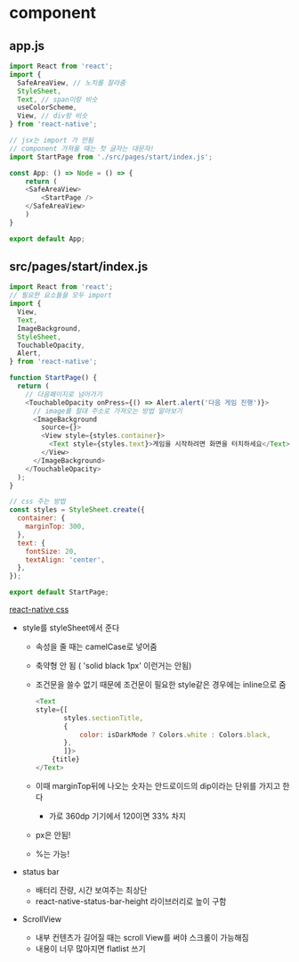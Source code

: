 # component

## app.js

```js
import React from 'react';
import {
  SafeAreaView, // 노치를 잘라줌
  StyleSheet,
  Text, // span이랑 비슷
  useColorScheme,
  View, // div랑 비슷
} from 'react-native';

// jsx는 import 가 안됨
// component 가져올 때는 첫 글자는 대문자!
import StartPage from './src/pages/start/index.js';

const App: () => Node = () => {
    return (
    <SafeAreaView>
        <StartPage />
    </SafeAreaView>
    )
}

export default App;
```



## src/pages/start/index.js

```js
import React from 'react';
// 필요한 요소들을 모두 import
import {
  View,
  Text,
  ImageBackground,
  StyleSheet,
  TouchableOpacity,
  Alert,
} from 'react-native';

function StartPage() {
  return (
    // 다음페이지로 넘어가기
    <TouchableOpacity onPress={() => Alert.alert('다음 게임 진행')}>
      // image를 절대 주소로 가져오는 방법 알아보기
      <ImageBackground
        source={}>
        <View style={styles.container}>
          <Text style={styles.text}>게임을 시작하려면 화면을 터치하세요</Text>
        </View>
      </ImageBackground>
    </TouchableOpacity>
  );
}

// css 주는 방법
const styles = StyleSheet.create({
  container: {
    marginTop: 300,
  },
  text: {
    fontSize: 20,
    textAlign: 'center',
  },
});

export default StartPage;
```

[react-native css](https://github.com/vhpoet/react-native-styling-cheat-sheet)

* style를 styleSheet에서 준다

  * 속성을 줄 때는 camelCase로 넣어줌

  * 축약형 안 됨 ( 'solid black 1px' 이런거는 안됨)

  * 조건문을 쓸수 없기 때문에 조건문이 필요한 style같은 경우에는 inline으로 줌

    ```js
    <Text
    style={[
           styles.sectionTitle,
           {
               color: isDarkMode ? Colors.white : Colors.black,
           },
           ]}>
        {title}
    </Text>
    ```

    

  * 이때 marginTop뒤에 나오는 숫자는 안드로이드의 dip이라는 단위를 가지고 한다

    * 가로 360dp 기기에서 120이면 33% 차지

  * px은 안됨!

  * %는 가능!



* status bar
  * 배터리 잔량, 시간 보여주는 최상단 
  * react-native-status-bar-height 라이브러리로 높이 구함



* ScrollView
  * 내부 컨텐츠가 길어질 때는 scroll View를 써야 스크롤이 가능해짐
  * 내용이 너무 많아지면 flatlist 쓰기
